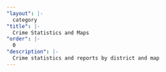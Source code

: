 ```yaml
---
"layout": |-
  category
"title": |-
  Crime Statistics and Maps
"order": |-
  0
"description": |-
  Crime statistics and reports by district and map
---
```

